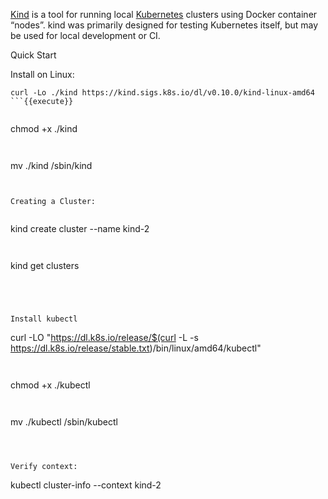 
[Kind](https://kind.sigs.k8s.io/docs/user/quick-start/)  is a tool for running local [Kubernetes](https://kubernetes.io/) 
 clusters using Docker container “nodes”.
kind was primarily designed for testing Kubernetes itself, but may be used for local development or CI.


Quick Start

Install on Linux:

```
curl -Lo ./kind https://kind.sigs.k8s.io/dl/v0.10.0/kind-linux-amd64
```{{execute}}


```
chmod +x ./kind
```{{execute}}


```
mv ./kind /sbin/kind
```{{execute}}


Creating a Cluster:


```
kind create cluster --name kind-2
```{{execute}}


```
kind get clusters
```{{execute}}




Install kubectl

```       
curl -LO "https://dl.k8s.io/release/$(curl -L -s https://dl.k8s.io/release/stable.txt)/bin/linux/amd64/kubectl"
```{{execute}}


```       
chmod +x ./kubectl
```{{execute}}


```       
mv ./kubectl /sbin/kubectl
```{{execute}}



Verify context:

```       
kubectl cluster-info --context kind-2
```{{execute}}

